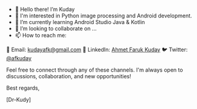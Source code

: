- 👋 Hello there! I’m Kuday
- 👀 I'm interested in Python image processing and Android development.
- 🌱 I’m currently learning Android Studio Java & Kotlin
- 💞️ I’m looking to collaborate on ...
- 📫 How to reach me:

📧 Email: kudayafk@gmail.com
📱 LinkedIn: [Ahmet Faruk Kuday]([https://www.linkedin.com/in/yourprofile/](https://www.linkedin.com/in/ahmet-faruk-kuday-85b373243/))
🐦 Twitter: [@afkuday](https://twitter.com/afkuday)

Feel free to connect through any of these channels. I'm always open to discussions, collaboration, and new opportunities!

Best regards,

[Dr-Kudy]


<!---
Dr-Kudy/Dr-Kudy is a ✨ special ✨ repository because its `README.md` (this file) appears on your GitHub profile.
You can click the Preview link to take a look at your changes.
--->

